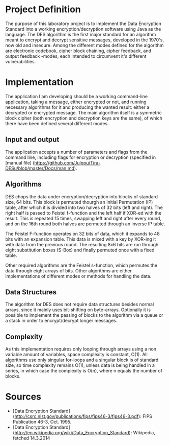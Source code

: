 Project Definition
==================
The purpose of this laboratory project is to implement the Data Encryption Standard into a working encryption/decryption software using Java as the language. The DES algorithm is the first major standard for an algorithm meant to encrypt and decrypt sensitive messages, developed in the 1970's, now old and insecure. Among the different modes defined for the algorithm are electronic codebook, cipher block chaining, cipher feedback, and output feedback -modes, each intended to circumvent it's different vulnerabilities.

Implementation
==============
The application I am developing should be a working command-line application, taking a message, either encrypted or not, and running necessary algorithms for it and producing the wanted result: either a decrypted or encrypted message. The main algorithm itself is a symmetric block cipher (both encryption and decryption keys are the same), of which there have been defined several different modes.

Input and output
----------------
The application accepts a number of parameters and flags from the command line, including flags for encryption or decryption (specified in [manual file] (https://github.com/Julppu/Tira-DESu/blob/master/Docs/man.md).

Algorithms
----------
DES chops the data under encryption/decryption into blocks of standard size, 64 bits. This block is permuted thourgh an Initial Permutation (IP) table, after which it is divided into two halves of 32 bits (left and right). The right half is passed to Feistel f-function and the left half if XOR-ed with the result. This is repeated 15 times, swapping left and right after every round, and on the 16th round both halves are permuted through an inverse IP table.

The Feistel F-function operates on 32 bits of data, which it expands to 48 bits with an expansion table. This data is mixed with a key by XOR-ing it with data from the previous round. The resulting 8x6 bits are run through eight substitution boxes (S-Box) and finally permuted once with a fixed table.

Other required algorithms are the Feistel s-function, which permutes the data through eight arrays of bits. Other algorithms are either implementations of different modes or methods for handling the data.

Data Structures
---------------
The algorithm for DES does not require data structures besides normal arrays, since it mainly uses bit-shifting on byte-arrays. Optionally it is possible to implement the passing of blocks to the algorithm via a queue or a stack in order to encrypt/decrypt longer messages.

Complexity
----------
As this implementation requires only looping through arrays using a non variable amount of variables, space complexity is constant, O(1). All algorithms use only singular for-loops and a singular block is of standard size, so time complexity remains O(1), unless data is being handled in a series, in which case the complexity is O(n), where n equals the number of blocks.

Sources
=======
* [Data Encryption Standard] (http://csrc.nist.gov/publications/fips/fips46-3/fips46-3.pdf): FIPS Publication 46-3, Oct. 1995.
* [Data Encryption Standard] (http://en.wikipedia.org/wiki/Data_Encryption_Standard): Wikipedia, fetched 14.3.2014
